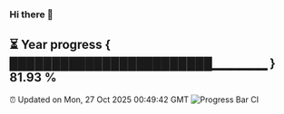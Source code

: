 ### Hi there 👋
⏳ Year progress { ████████████████████████▁▁▁▁▁▁ } 81.93 %
---
⏰ Updated on Mon, 27 Oct 2025 00:49:42 GMT
![Progress Bar CI](https://github.com/Moyi321/Moyi321/workflows/Progress%20Bar%20CI/badge.svg)
